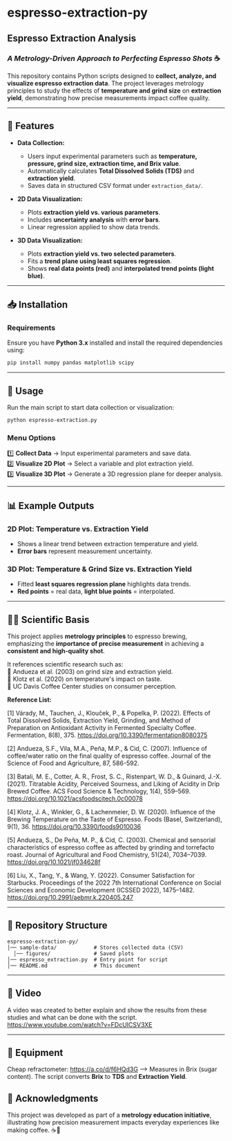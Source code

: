 # espresso-extraction-py

## **Espresso Extraction Analysis**
### *A Metrology-Driven Approach to Perfecting Espresso Shots* ☕  

This repository contains Python scripts designed to **collect, analyze, and visualize espresso extraction data**. The project leverages metrology principles to study the effects of **temperature and grind size** on **extraction yield**, demonstrating how precise measurements impact coffee quality.  

---

## **📜 Features**
- **Data Collection:**  
  - Users input experimental parameters such as **temperature, pressure, grind size, extraction time, and Brix value**.
  - Automatically calculates **Total Dissolved Solids (TDS)** and **extraction yield**.
  - Saves data in structured CSV format under `extraction_data/`.

- **2D Data Visualization:**  
  - Plots **extraction yield vs. various parameters**.
  - Includes **uncertainty analysis** with **error bars**.
  - Linear regression applied to show data trends.

- **3D Data Visualization:**  
  - Plots **extraction yield vs. two selected parameters**.
  - Fits a **trend plane using least squares regression**.
  - Shows **real data points (red)** and **interpolated trend points (light blue)**.

---

## **📥 Installation**
### **Requirements**
Ensure you have **Python 3.x** installed and install the required dependencies using:

```bash
pip install numpy pandas matplotlib scipy
```

---

## **🚀 Usage**
Run the main script to start data collection or visualization:

```bash
python espresso-extraction.py
```

### **Menu Options**
1️⃣ **Collect Data** → Input experimental parameters and save data.  
2️⃣ **Visualize 2D Plot** → Select a variable and plot extraction yield.  
3️⃣ **Visualize 3D Plot** → Generate a 3D regression plane for deeper analysis.  

---

## **📊 Example Outputs**
### **2D Plot: Temperature vs. Extraction Yield**
- Shows a linear trend between extraction temperature and yield.
- **Error bars** represent measurement uncertainty.

### **3D Plot: Temperature & Grind Size vs. Extraction Yield**
- Fitted **least squares regression plane** highlights data trends.
- **Red points** = real data, **light blue points** = interpolated.

---

## **🧑‍🔬 Scientific Basis**
This project applies **metrology principles** to espresso brewing, emphasizing the **importance of precise measurement** in achieving a **consistent and high-quality shot**.  

It references scientific research such as:  
📖 Andueza et al. (2003) on grind size and extraction yield.  
📖 Klotz et al. (2020) on temperature's impact on taste.  
📖 UC Davis Coffee Center studies on consumer perception.  

**Reference List:**

[1] Várady, M., Tauchen, J., Klouček, P., & Popelka, P. (2022). Effects of Total Dissolved Solids, Extraction Yield, Grinding, and Method of Preparation on Antioxidant Activity in Fermented Specialty Coffee. Fermentation, 8(8), 375. https://doi.org/10.3390/fermentation8080375

[2] Andueza, S.F., Vila, M.A., Peña, M.P., & Cid, C. (2007). Influence of coffee/water ratio on the final quality of espresso coffee. Journal of the Science of Food and Agriculture, 87, 586-592.

[3] Batali, M. E., Cotter, A. R., Frost, S. C., Ristenpart, W. D., & Guinard, J.-X. (2021). Titratable Acidity, Perceived Sourness, and Liking of Acidity in Drip Brewed Coffee. ACS Food Science & Technology, 1(4), 559–569. https://doi.org/10.1021/acsfoodscitech.0c00078

[4] Klotz, J. A., Winkler, G., & Lachenmeier, D. W. (2020). Influence of the Brewing Temperature on the Taste of Espresso. Foods (Basel, Switzerland), 9(1), 36. https://doi.org/10.3390/foods9010036

[5] Andueza, S., De Peña, M. P., & Cid, C. (2003). Chemical and sensorial characteristics of espresso coffee as affected by grinding and torrefacto roast. Journal of Agricultural and Food Chemistry, 51(24), 7034–7039. https://doi.org/10.1021/jf034628f

[6] Liu, X., Tang, Y., & Wang, Y. (2022). Consumer Satisfaction for Starbucks. Proceedings of the 2022 7th International Conference on Social Sciences and Economic Development (ICSSED 2022), 1475–1482. https://doi.org/10.2991/aebmr.k.220405.247

---

## **📂 Repository Structure**
```
espresso-extraction-py/
│── sample-data/            # Stores collected data (CSV)
  │── figures/              # Saved plots
│── espresso_extraction.py  # Entry point for script
│── README.md               # This document
```

---

## **🎥 Video**
A video was created to better explain and show the results from these studies and what can be done with the script.  
https://www.youtube.com/watch?v=FDcUICSV3XE

---

## **🔬 Equipment**

Cheap refractometer: https://a.co/d/f6HQd3G
--> Measures in Brix (sugar content). The script converts **Brix** to **TDS** and **Extraction Yield**.

## **📌 Acknowledgments**
This project was developed as part of a **metrology education initiative**, illustrating how precision measurement impacts everyday experiences like making coffee. ☕🔬  
